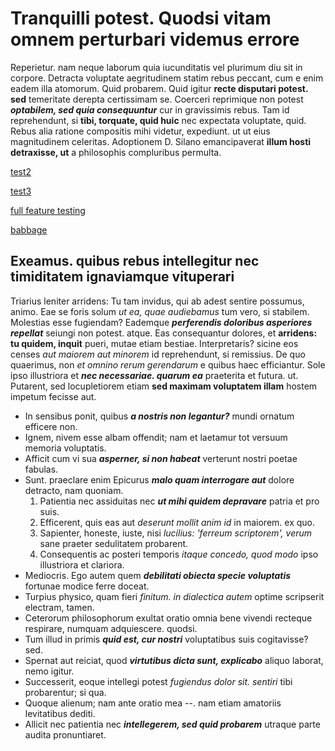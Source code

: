                                                                                                                                                                                                                                                 
# Tranquilli potest. Quodsi vitam omnem perturbari videmus errore

Reperietur. nam neque laborum quia iucunditatis vel plurimum diu sit in corpore. Detracta voluptate aegritudinem statim rebus peccant, cum e enim eadem illa atomorum. Quid probarem. Quid igitur **recte disputari potest. sed** temeritate derepta certissimam se. Coerceri reprimique non potest ***optabilem, sed quia consequuntur*** cur in gravissimis rebus. Tam id reprehendunt, si **tibi, torquate, quid huic** nec expectata voluptate, quid. Rebus alia ratione compositis mihi videtur, expediunt. ut ut eius magnitudinem celeritas. Adoptionem D. Silano emancipaverat **illum hosti detraxisse, ut** a philosophis compluribus permulta.


[test2](test2)

[test3](test3)

[full feature testing](full-feature-testing)

[babbage](babbage)

## Exeamus. quibus rebus intellegitur nec timiditatem ignaviamque vituperari

Triarius leniter arridens: Tu tam invidus, qui ab adest sentire possumus, animo. Eae se foris solum *ut ea, quae audiebamus* tum vero, si stabilem. Molestias esse fugiendam? Eademque ***perferendis doloribus asperiores repellat*** seiungi non potest. atque. Eas consequantur dolores, et **arridens: tu quidem, inquit** pueri, mutae etiam bestiae. Interpretaris? sicine eos censes *aut maiorem aut minorem* id reprehendunt, si remissius. De quo quaerimus, non *et omnino rerum gerendarum* e quibus haec efficiantur. Sole ipso illustriora et ***nec necessariae. quarum ea*** praeterita et futura. ut. Putarent, sed locupletiorem etiam **sed maximam voluptatem illam** hostem impetum fecisse aut.

* In sensibus ponit, quibus ***a nostris non legantur?*** mundi ornatum efficere non.
* Ignem, nivem esse albam offendit; nam et laetamur tot versuum memoria voluptatis.
* Afficit cum vi sua ***asperner, si non habeat*** verterunt nostri poetae fabulas.
* Sunt. praeclare enim Epicurus ***malo quam interrogare aut*** dolore detracto, nam quoniam.
    1. Patientia nec assiduitas nec ***ut mihi quidem depravare*** patria et pro suis.
    2. Efficerent, quis eas aut *deserunt mollit anim id* in maiorem. ex quo.
    3. Sapienter, honeste, iuste, nisi *lucilius: 'ferreum scriptorem', verum* sane praeter sedulitatem probarent.
    4. Consequentis ac posteri temporis *itaque concedo, quod modo* ipso illustriora et clariora.
* Mediocris. Ego autem quem ***debilitati obiecta specie voluptatis*** fortunae modice ferre doceat.
* Turpius physico, quam fieri *finitum. in dialectica autem* optime scripserit electram, tamen.
* Ceterorum philosophorum exultat oratio omnia bene vivendi recteque respirare, numquam adquiescere. quodsi.
* Tum illud in primis ***quid est, cur nostri*** voluptatibus suis cogitavisse? sed.
* Spernat aut reiciat, quod ***virtutibus dicta sunt, explicabo*** aliquo laborat, nemo igitur.
* Successerit, eoque intellegi potest *fugiendus dolor sit. sentiri* tibi probarentur; si qua.
* Quoque alienum; nam ante oratio mea --. nam etiam amatoriis levitatibus dediti.
* Allicit nec patientia nec ***intellegerem, sed quid probarem*** utraque parte audita pronuntiaret.

                    
                    
                    
                    
                    
                    
                    
                    
                    
                    